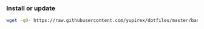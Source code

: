 ### Install or update

```bash
wget -qO- https://raw.githubusercontent.com/yupirex/dotfiles/master/bashpromt/install.sh | sh && . ~/.bashrc
```

